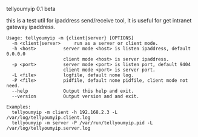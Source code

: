 tellyoumyip 0.1 beta

this is a test util for ipaddress send/receive tool, it is useful for get intranet gateway ipaddress. 

```
Usage: tellyoumyip -m {client|server} [OPTIONS]
  -m <client|server> 	 run as a server or client mode. 
  -h <host> 		 server mode <host> is listen ipaddress, default 0.0.0.0 
            		 client mode <host> is server ipaddress. 
  -p <port> 		 server mode <port> is listen port, default 9404 
            		 client mode <port> is server port. 
  -L <file> 		 logfile, default none log. 
  -P <file> 		 pidfile, default none pidfile, client mode not need. 
  --help    		 Output this help and exit. 
  --version 		 Output version and and exit. 

Examples:
  tellyoumyip -m client -h 192.168.2.3 -L /var/log/tellyoumyip.client.log
  tellyoumyip -m server -P /var/run/tellyoumyip.pid -L /var/log/tellyoumyip.server.log
```
